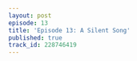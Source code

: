```yaml
---
layout: post
episode: 13
title: 'Episode 13: A Silent Song'
published: true
track_id: 228746419
---
```

<div class='list post-player' track='{{page.track_id}}'></div>